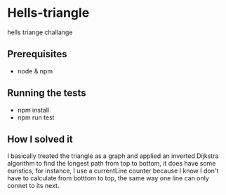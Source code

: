 # Hells-triangle
hells triange challange

## Prerequisites
* node & npm

## Running the tests
* npm install
* npm run test

## How I solved it
I basically treated the triangle as a graph and applied an inverted Dijkstra algorithm to find the longest path from top to bottom, it does have some euristics, for instance, I use a currentLine counter because I know I don't have to calculate from botttom to top, the same way one line can only connet to its next.

